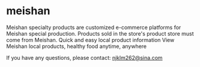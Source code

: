 # meishan

Meishan specialty products are customized e-commerce platforms for Meishan special production. Products sold in the store's product store must come from Meishan.
Quick and easy local product information
View Meishan local products, healthy food anytime, anywhere

If you have any questions, please contact: njklm262@sina.com
